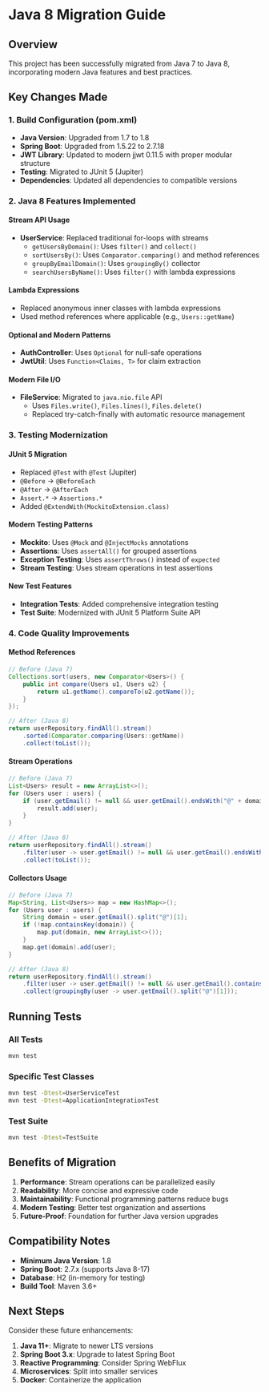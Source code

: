 # Java 8 Migration Guide

## Overview
This project has been successfully migrated from Java 7 to Java 8, incorporating modern Java features and best practices.

## Key Changes Made

### 1. Build Configuration (pom.xml)
- **Java Version**: Upgraded from 1.7 to 1.8
- **Spring Boot**: Upgraded from 1.5.22 to 2.7.18
- **JWT Library**: Updated to modern jjwt 0.11.5 with proper modular structure
- **Testing**: Migrated to JUnit 5 (Jupiter)
- **Dependencies**: Updated all dependencies to compatible versions

### 2. Java 8 Features Implemented

#### Stream API Usage
- **UserService**: Replaced traditional for-loops with streams
  - `getUsersByDomain()`: Uses `filter()` and `collect()`
  - `sortUsersBy()`: Uses `Comparator.comparing()` and method references
  - `groupByEmailDomain()`: Uses `groupingBy()` collector
  - `searchUsersByName()`: Uses `filter()` with lambda expressions

#### Lambda Expressions
- Replaced anonymous inner classes with lambda expressions
- Used method references where applicable (e.g., `Users::getName`)

#### Optional and Modern Patterns
- **AuthController**: Uses `Optional` for null-safe operations
- **JwtUtil**: Uses `Function<Claims, T>` for claim extraction

#### Modern File I/O
- **FileService**: Migrated to `java.nio.file` API
  - Uses `Files.write()`, `Files.lines()`, `Files.delete()`
  - Replaced try-catch-finally with automatic resource management

### 3. Testing Modernization

#### JUnit 5 Migration
- Replaced `@Test` with `@Test` (Jupiter)
- `@Before` → `@BeforeEach`
- `@After` → `@AfterEach`
- `Assert.*` → `Assertions.*`
- Added `@ExtendWith(MockitoExtension.class)`

#### Modern Testing Patterns
- **Mockito**: Uses `@Mock` and `@InjectMocks` annotations
- **Assertions**: Uses `assertAll()` for grouped assertions
- **Exception Testing**: Uses `assertThrows()` instead of `expected`
- **Stream Testing**: Uses stream operations in test assertions

#### New Test Features
- **Integration Tests**: Added comprehensive integration testing
- **Test Suite**: Modernized with JUnit 5 Platform Suite API

### 4. Code Quality Improvements

#### Method References
```java
// Before (Java 7)
Collections.sort(users, new Comparator<Users>() {
    public int compare(Users u1, Users u2) {
        return u1.getName().compareTo(u2.getName());
    }
});

// After (Java 8)
return userRepository.findAll().stream()
    .sorted(Comparator.comparing(Users::getName))
    .collect(toList());
```

#### Stream Operations
```java
// Before (Java 7)
List<Users> result = new ArrayList<>();
for (Users user : users) {
    if (user.getEmail() != null && user.getEmail().endsWith("@" + domain)) {
        result.add(user);
    }
}

// After (Java 8)
return userRepository.findAll().stream()
    .filter(user -> user.getEmail() != null && user.getEmail().endsWith("@" + domain))
    .collect(toList());
```

#### Collectors Usage
```java
// Before (Java 7)
Map<String, List<Users>> map = new HashMap<>();
for (Users user : users) {
    String domain = user.getEmail().split("@")[1];
    if (!map.containsKey(domain)) {
        map.put(domain, new ArrayList<>());
    }
    map.get(domain).add(user);
}

// After (Java 8)
return userRepository.findAll().stream()
    .filter(user -> user.getEmail() != null && user.getEmail().contains("@"))
    .collect(groupingBy(user -> user.getEmail().split("@")[1]));
```

## Running Tests

### All Tests
```bash
mvn test
```

### Specific Test Classes
```bash
mvn test -Dtest=UserServiceTest
mvn test -Dtest=ApplicationIntegrationTest
```

### Test Suite
```bash
mvn test -Dtest=TestSuite
```

## Benefits of Migration

1. **Performance**: Stream operations can be parallelized easily
2. **Readability**: More concise and expressive code
3. **Maintainability**: Functional programming patterns reduce bugs
4. **Modern Testing**: Better test organization and assertions
5. **Future-Proof**: Foundation for further Java version upgrades

## Compatibility Notes

- **Minimum Java Version**: 1.8
- **Spring Boot**: 2.7.x (supports Java 8-17)
- **Database**: H2 (in-memory for testing)
- **Build Tool**: Maven 3.6+

## Next Steps

Consider these future enhancements:
1. **Java 11+**: Migrate to newer LTS versions
2. **Spring Boot 3.x**: Upgrade to latest Spring Boot
3. **Reactive Programming**: Consider Spring WebFlux
4. **Microservices**: Split into smaller services
5. **Docker**: Containerize the application
